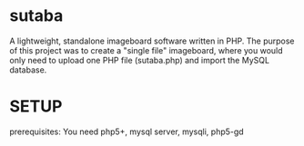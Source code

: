 sutaba
======

A lightweight, standalone imageboard software written in PHP. The purpose of this project was to create a "single file" imageboard, where you would only need to upload one PHP file (sutaba.php) and import the MySQL database.

SETUP
======

prerequisites:
You need php5+, mysql server, mysqli, php5-gd

```sudo apt-get install mysql-server libapache2-mod-auth-mysql php5-mysql	
```
